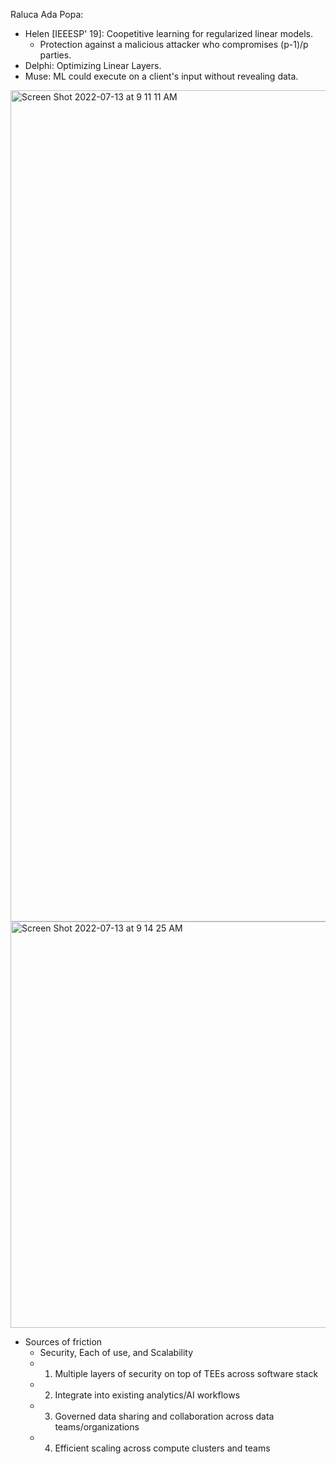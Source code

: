 Raluca Ada Popa:
- Helen [IEEESP' 19]: Coopetitive learning for regularized linear models.
	- Protection against a malicious attacker who compromises (p-1)/p parties.
- Delphi: Optimizing Linear Layers.
- Muse: ML could execute on a client's input without revealing data.

<img width="1330" alt="Screen Shot 2022-07-13 at 9 11 11 AM" src="https://user-images.githubusercontent.com/37657480/178781002-c9fc987e-b638-4d02-933f-ab4e87aeae83.png">
<img width="650" alt="Screen Shot 2022-07-13 at 9 14 25 AM" src="https://user-images.githubusercontent.com/37657480/178781631-051c8076-02d6-4c93-a034-2c9b0accd2bc.png">

- Sources of friction
	- Security, Each of use, and Scalability
	- 1. Multiple layers of security on top of TEEs across software stack
	- 2. Integrate into existing analytics/AI workflows
	- 3. Governed data sharing and collaboration across data teams/organizations
	- 4. Efficient scaling across compute clusters and teams

